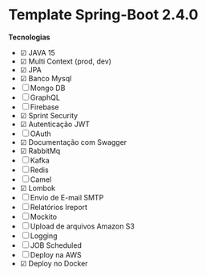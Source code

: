 # Template Spring-Boot 2.4.0

**Tecnologias**

- &#9745; JAVA 15
- &#9745; Multi Context (prod, dev) 
- &#9745; JPA
- &#9745; Banco Mysql
- &#9744; Mongo DB
- &#9744; GraphQL
- &#9744; Firebase
- &#9745; Sprint Security
- &#9745; Autenticação JWT
- &#9744; OAuth
- &#9745; Documentação com Swagger
- &#9745; RabbitMq
- &#9744; Kafka
- &#9744; Redis
- &#9744; Camel
- &#9745; Lombok
- &#9744; Envio de E-mail SMTP
- &#9744; Relatórios Ireport
- &#9744; Mockito
- &#9744; Upload de arquivos Amazon S3
- &#9744; Logging
- &#9744; JOB Scheduled
- &#9744; Deploy na AWS
- &#9745; Deploy no Docker
